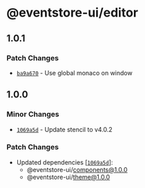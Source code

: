 # @eventstore-ui/editor

## 1.0.1

### Patch Changes

-   [`ba9a670`](https://github.com/EventStore/Design-System/commit/ba9a6701c3b27cd516c12763bb5581c9fe8550ae) - Use global monaco on window

## 1.0.0

### Minor Changes

-   [`1069a5d`](https://github.com/EventStore/Design-System/commit/1069a5d3af7986c56fd616049402315a59bc438c) - Update stencil to v4.0.2

### Patch Changes

-   Updated dependencies [[`1069a5d`](https://github.com/EventStore/Design-System/commit/1069a5d3af7986c56fd616049402315a59bc438c)]:
    -   @eventstore-ui/components@1.0.0
    -   @eventstore-ui/theme@1.0.0
